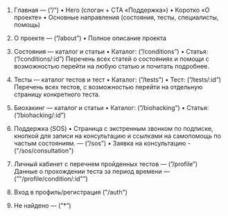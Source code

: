 1. Главная — (”/”)
  •  Hero (слоган + CTA «Поддержка»)
  •  Коротко «О проекте»
  •  Основные направления (состояния, тесты, специалисты, помощь)

2. О проекте — (”/about”)
  •  Полное описание проекта

3. Состояния — каталог и статьи
  •  Каталог: (”/conditions”)
  •  Статья: (”/conditions/:id”)
Перечень всех статей о состояниях и помощи с возможностью перейти на любую статью и почитать подробнее.

4. Тесты — каталог тестов и тест
  •  Каталог: (”/tests”)
  •  Тест: (”/tests/:id”)
Перечень всех тестов, с возможностью перейти на отдельную страницу конкретного теста.

5. Биохакинг — каталог и статьи
  •  Каталог: (”/biohacking”)
  •  Статья: (”/biohacking/:id”)

6. Поддержка (SOS) 
  •  Страница c экстренным звонком по подписке, кнопкой для записи на консультацию и ссылками на самопомощь по частым состояниям. — (”/sos”)
  •  Заявка на консультацию - ("/sos/consultation")

7. Личный кабинет с перечнем пройденных тестов — (”/profile”)
   Данные о прохождении теста за период времени — (”"/profile/condition/:id"”)

8. Вход в профиль/регистрация ("/auth")

9. Не найдено — (”*”)
